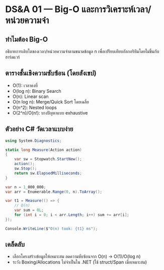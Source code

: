 # DS&A 01 — Big-O และการวิเคราะห์เวลา/หน่วยความจำ

## ทำไมต้อง Big-O
อธิบายการเติบโตของเวลา/หน่วยความจำตามขนาดข้อมูล n เพื่อเปรียบเทียบอัลกอริทึมโดยไม่ขึ้นกับฮาร์ดแวร์

## ตารางชั้นเชิงความซับซ้อน (โดยสังเขป)
- O(1): เวลาคงที่
- O(log n): Binary Search
- O(n): Linear scan
- O(n log n): Merge/Quick Sort โดยเฉลี่ย
- O(n^2): Nested loops
- O(2^n)/O(n!): บางปัญหาแบบ exhaustive

## ตัวอย่าง C# วัดเวลาแบบง่าย
```csharp
using System.Diagnostics;

static long Measure(Action action)
{
    var sw = Stopwatch.StartNew();
    action();
    sw.Stop();
    return sw.ElapsedMilliseconds;
}

var n = 1_000_000;
var arr = Enumerable.Range(0, n).ToArray();

var t1 = Measure(() => {
    // O(n)
    var sum = 0L;
    for (int i = 0; i < arr.Length; i++) sum += arr[i];
});

Console.WriteLine($"O(n) took: {t1} ms");
```

## เคล็ดลับ
- เลือกโครงสร้างข้อมูลให้เหมาะสม ลดความซับซ้อนจาก O(n) → O(1)/O(log n)
- ระวัง Boxing/Allocations ไม่จำเป็นใน .NET (ใช้ struct/Span<T> เมื่อเหมาะสม)
